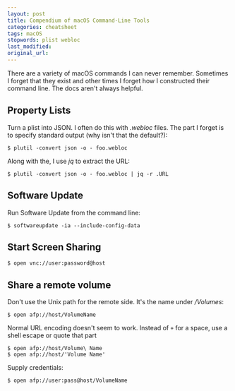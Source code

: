 ```yaml
---
layout: post
title: Compendium of macOS Command-Line Tools
categories: cheatsheet
tags: macOS
stopwords: plist webloc
last_modified:
original_url:
---
```


There are a variety of macOS commands I can never remember. Sometimes
I forget that they exist and other times I forget how I constructed
their command line. The docs aren't always helpful.

<!--more-->

## Property Lists

Turn a plist into JSON. I often do this with *.webloc* files. The
part I forget is to specify standard output (why isn't that the default?):

    $ plutil -convert json -o - foo.webloc

Along with the, I use *jq* to extract the URL:

    $ plutil -convert json -o - foo.webloc | jq -r .URL

## Software Update

Run Software Update from the command line:

    $ softwareupdate -ia --include-config-data

## Start Screen Sharing

    $ open vnc://user:password@host

## Share a remote volume

Don't use the Unix path for the remote side. It's the name under */Volumes*:

    $ open afp://host/VolumeName

Normal URL encoding doesn't seem to work. Instead of `+` for a space,
use a shell escape or quote that part

    $ open afp://host/Volume\ Name
    $ open afp://host/'Volume Name'

Supply credentials:

    $ open afp://user:pass@host/VolumeName
